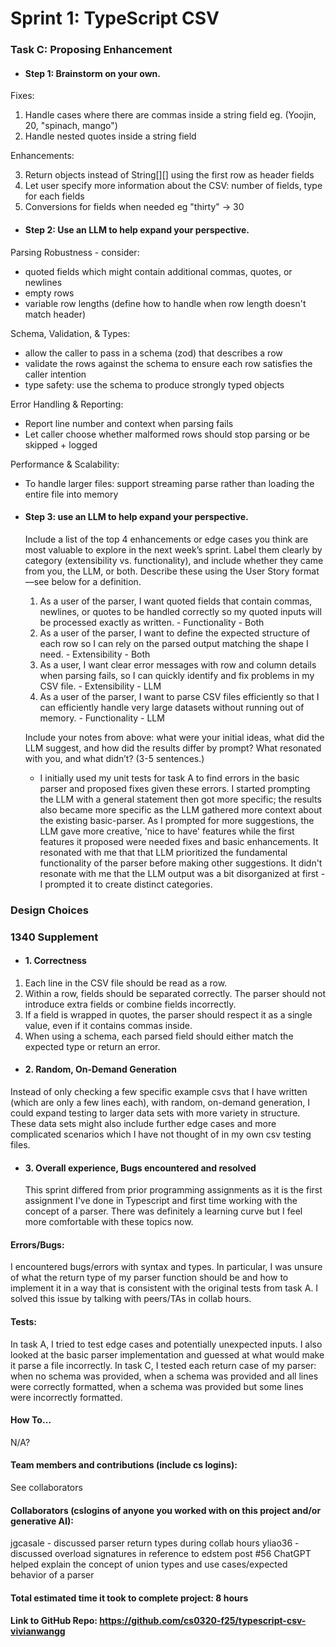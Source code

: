 # Sprint 1: TypeScript CSV

### Task C: Proposing Enhancement

- #### Step 1: Brainstorm on your own.

Fixes:

1. Handle cases where there are commas inside a string field eg. (Yoojin, 20, "spinach, mango")
2. Handle nested quotes inside a string field

Enhancements:

3. Return objects instead of String[][] using the first row as header fields
4. Let user specify more information about the CSV: number of fields, type for each fields
5. Conversions for fields when needed eg "thirty" -> 30

- #### Step 2: Use an LLM to help expand your perspective.

Parsing Robustness - consider:

- quoted fields which might contain additional commas, quotes, or newlines
- empty rows
- variable row lengths (define how to handle when row length doesn't match header)

Schema, Validation, & Types:

- allow the caller to pass in a schema (zod) that describes a row
- validate the rows against the schema to ensure each row satisfies the caller intention
- type safety: use the schema to produce strongly typed objects

Error Handling & Reporting:

- Report line number and context when parsing fails
- Let caller choose whether malformed rows should stop parsing or be skipped + logged

Performance & Scalability:

- To handle larger files: support streaming parse rather than loading the entire file into memory

- #### Step 3: use an LLM to help expand your perspective.

  Include a list of the top 4 enhancements or edge cases you think are most valuable to explore in the next week’s sprint. Label them clearly by category (extensibility vs. functionality), and include whether they came from you, the LLM, or both. Describe these using the User Story format—see below for a definition.

  1. As a user of the parser, I want quoted fields that contain commas, newlines, or quotes to be handled correctly so my quoted inputs will be processed exactly as written. - Functionality - Both
  2. As a user of the parser, I want to define the expected structure of each row so I can rely on the parsed output matching the shape I need. - Extensibility - Both
  3. As a user, I want clear error messages with row and column details when parsing fails, so I can quickly identify and fix problems in my CSV file. - Extensibility - LLM
  4. As a user of the parser, I want to parse CSV files efficiently so that I can efficiently handle very large datasets without running out of memory. - Functionality - LLM

  Include your notes from above: what were your initial ideas, what did the LLM suggest, and how did the results differ by prompt? What resonated with you, and what didn’t? (3-5 sentences.)

  - I initially used my unit tests for task A to find errors in the basic parser and proposed fixes given these errors. I started prompting the LLM with a general statement then got more specific; the results also became more specific as the LLM gathered more context about the existing basic-parser. As I prompted for more suggestions, the LLM gave more creative, 'nice to have' features while the first features it proposed were needed fixes and basic enhancements. It resonated with me that that LLM prioritized the fundamental functionality of the parser before making other suggestions. It didn't resonate with me that the LLM output was a bit disorganized at first - I prompted it to create distinct categories.

### Design Choices

### 1340 Supplement

- #### 1. Correctness

1. Each line in the CSV file should be read as a row.
2. Within a row, fields should be separated correctly. The parser should not introduce extra fields or combine fields incorrectly.
3. If a field is wrapped in quotes, the parser should respect it as a single value, even if it contains commas inside.
4. When using a schema, each parsed field should either match the expected type or return an error.

- #### 2. Random, On-Demand Generation

Instead of only checking a few specific example csvs that I have written (which are only a few lines each), with
random, on-demand generation, I could expand testing to larger data sets with more variety in structure. These data
sets might also include further edge cases and more complicated scenarios which I have not thought of in my own
csv testing files.

- #### 3. Overall experience, Bugs encountered and resolved
  This sprint differed from prior programming assignments as it is the first assignment I've done in Typescript and first
  time working with the concept of a parser. There was definitely a learning curve but I feel more comfortable with these
  topics now.

#### Errors/Bugs:

I encountered bugs/errors with syntax and types. In particular, I was unsure of what the return type of my
parser function should be and how to implement it in a way that is consistent with the original tests from task A. I
solved this issue by talking with peers/TAs in collab hours.

#### Tests:

In task A, I tried to test edge cases and potentially unexpected inputs. I also looked at the basic parser implementation
and guessed at what would make it parse a file incorrectly. In task C, I tested each return case of my parser: when no schema was
provided, when a schema was provided and all lines were correctly formatted, when a schema was provided but some lines
were incorrectly formatted.

#### How To…

N/A?

#### Team members and contributions (include cs logins):

See collaborators

#### Collaborators (cslogins of anyone you worked with on this project and/or generative AI):

jgcasale - discussed parser return types during collab hours
yliao36 - discussed overload signatures in reference to edstem post #56
ChatGPT helped explain the concept of union types and use cases/expected behavior of a parser

#### Total estimated time it took to complete project: 8 hours

#### Link to GitHub Repo: https://github.com/cs0320-f25/typescript-csv-vivianwangg
